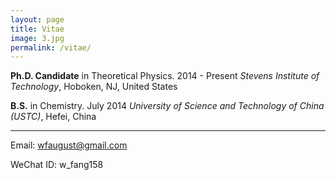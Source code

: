 ```yaml
---
layout: page
title: Vitae
image: 3.jpg
permalink: /vitae/
---
```




**Ph.D. Candidate** in Theoretical Physics.                                                                                2014 - Present
 *Stevens Institute of Technology*, Hoboken, NJ, United States

**B.S.** in Chemistry.                                                                                                                       July 2014
 *University of Science and Technology of China (USTC)*, Hefei, China

****

Email: wfaugust@gmail.com

WeChat ID: w_fang158

